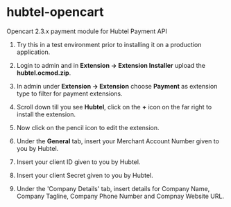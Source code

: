 # hubtel-opencart
Opencart 2.3.x payment module for Hubtel Payment API

1. Try this in a test environment prior to installing it on a production application.

2. Login to admin and in **Extension -> Extension Installer** upload the **hubtel.ocmod.zip**.

3. In admin under **Extension -> Extension** choose **Payment** as extension type to filter for payment extensions.

4. Scroll down till you see **Hubtel**, click on the **+** icon on the far right to install the extension.

5. Now click on the pencil icon to edit the extension.

6. Under the **General** tab, insert your Merchant Account Number given to you by Hubtel.

7. Insert your client ID given to you by Hubtel.

8. Insert your client Secret given to you by Hubtel.

9. Under the 'Company Details' tab, insert details for Company Name, Company Tagline, Company Phone Number and Compnay Website URL.
